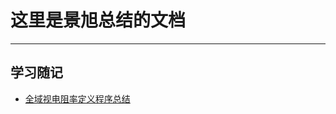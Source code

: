 # 这里是景旭总结的文档
****

## 学习随记
- [全域视电阻率定义程序总结](https://github.com/tdem-lixiu/TDEM_Document/blob/master/Summarize/Jingx/Logs/AppRes_log.md)